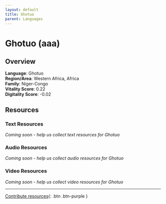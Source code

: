 ```yaml
---
layout: default
title: Ghotuo
parent: Languages
---
```


# Ghotuo (aaa)

## Overview

**Language**: Ghotuo  
**Region/Area**: Western Africa, Africa  
**Family**: Niger-Congo  
**Vitality Score**: 0.22  
**Digitality Score**: -0.02  

## Resources

### Text Resources
*Coming soon - help us collect text resources for Ghotuo*

### Audio Resources
*Coming soon - help us collect audio resources for Ghotuo*

### Video Resources
*Coming soon - help us collect video resources for Ghotuo*

---

[Contribute resources](https://fairtrain.github.io/){: .btn .btn-purple }
